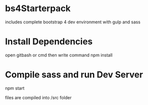 # bs4Starterpack
includes complete bootstrap 4 dev environment with gulp and sass
# Install Dependencies
open gitbash or cmd then write command npm install
# Compile sass and run Dev Server
npm start 

files are compiled into /src folder

